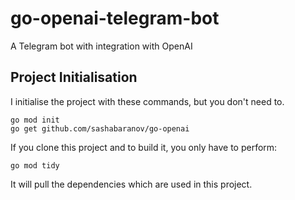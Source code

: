 # go-openai-telegram-bot
A Telegram bot with integration with OpenAI

## Project Initialisation
I initialise the project with these commands, but you don't need to.

```
go mod init
go get github.com/sashabaranov/go-openai
```

If you clone this project and to build it, you only have to perform:

```
go mod tidy
```

It will pull the dependencies which are used in this project.

